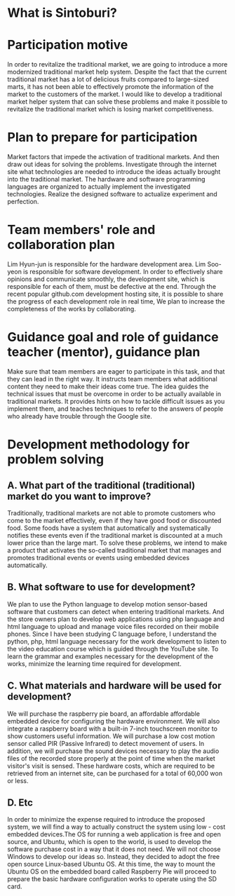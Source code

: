 # What is Sintoburi?

# Participation motive
In order to revitalize the traditional market, we are going to introduce a more modernized traditional market help system. Despite the fact that the current traditional market has a lot of delicious fruits compared to large-sized marts, it has not been able to effectively promote the information of the market to the customers of the market. I would like to develop a traditional market helper system that can solve these problems and make it possible to revitalize the traditional market which is losing market competitiveness.

# Plan to prepare for participation
Market factors that impede the activation of traditional markets. And then draw out ideas for solving the problems. Investigate through the internet site what technologies are needed to introduce the ideas actually brought into the traditional market. The hardware and software programming languages ​​are organized to actually implement the investigated technologies. Realize the designed software to actualize experiment and perfection.

# Team members' role and collaboration plan
   Lim Hyun-jun is responsible for the hardware development area. Lim Soo-yeon is responsible for software development. In order to effectively share opinions and communicate smoothly, the development site, which is responsible for each of them, must be defective at the end. Through the recent popular github.com development hosting site, it is possible to share the progress of each development role in real time, We plan to increase the completeness of the works by collaborating.

# Guidance goal and role of guidance teacher (mentor), guidance plan
   Make sure that team members are eager to participate in this task, and that they can lead in the right way. It instructs team members what additional content they need to make their ideas come true. The idea guides the technical issues that must be overcome in order to be actually available in traditional markets. It provides hints on how to tackle difficult issues as you implement them, and teaches techniques to refer to the answers of people who already have trouble through the Google site.


# Development methodology for problem solving

   ## A. What part of the traditional (traditional) market do you want to improve?
   Traditionally, traditional markets are not able to promote customers who come to the market effectively, even if they have good food or discounted food. Some foods have a system that automatically and systematically notifies these events even if the traditional market is discounted at a much lower price than the large mart. To solve these problems, we intend to make a product that activates the so-called traditional market that manages and promotes traditional events or events using embedded devices automatically.


   ## B. What software to use for development?
   We plan to use the Python language to develop motion sensor-based software that customers can detect when entering traditional markets. And the store owners plan to develop web applications using php language and html language to upload and manage voice files recorded on their mobile phones. Since I have been studying C language before, I understand the python, php, html language necessary for the work development to listen to the video education course which is guided through the YouTube site. To learn the grammar and examples necessary for the development of the works, minimize the learning time required for development.


   ## C. What materials and hardware will be used for development?
   We will purchase the raspberry pie board, an affordable affordable embedded device for configuring the hardware environment. We will also integrate a raspberry board with a built-in 7-inch touchscreen monitor to show customers useful information. We will purchase a low cost motion sensor called PIR (Passive Infrared) to detect movement of users. In addition, we will purchase the sound devices necessary to play the audio files of the recorded store properly at the point of time when the market visitor's visit is sensed. These hardware costs, which are required to be retrieved from an internet site, can be purchased for a total of 60,000 won or less.

   ## D. Etc
   In order to minimize the expense required to introduce the proposed system, we will find a way to actually construct the system using low - cost embedded devices.The OS for running a web application is free and open source, and Ubuntu, which is open to the world, is used to develop the software purchase cost in a way that it does not need. We will not choose Windows to develop our ideas so. Instead, they decided to adopt the free open source Linux-based Ubuntu OS. At this time, the way to mount the Ubuntu OS on the embedded board called Raspberry Pie will proceed to prepare the basic hardware configuration works to operate using the SD card.
